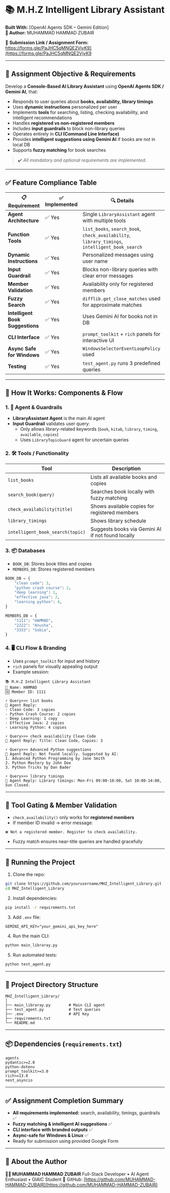 
# 📚 M.H.Z Intelligent Library Assistant  
**Built With:** [OpenAI Agents SDK – Gemini Edition]  
**👤 Author:** MUHAMMAD HAMMAD ZUBAIR

📌 **Submission Link / Assignment Form:**  
https://forms.gle/PaJHC5qMNQE2VjyK9](https://forms.gle/PaJHC5qMNQE2VjyK9

---

## 🎯 Assignment Objective & Requirements

Develop a **Console-Based AI Library Assistant** using **OpenAI Agents SDK / Gemini AI**, that:  

- Responds to user queries about **books, availability, library timings**  
- Uses **dynamic instructions** personalized per user  
- Implements **tools** for searching, listing, checking availability, and intelligent recommendations  
- Handles **registered vs non-registered members**  
- Includes **input guardrails** to block non-library queries  
- Operates entirely in **CLI (Command Line Interface)**  
- Provides **intelligent suggestions using Gemini AI** if books are not in local DB  
- Supports **fuzzy matching** for book searches  

> ✔️ *All mandatory and optional requirements are implemented.*

---

## ✅ Feature Compliance Table

| 📋 Requirement                     | ✅ Implemented | 🔍 Details |
|-----------------------------------|----------------|-----------|
| **Agent Architecture**            | ✅ Yes         | Single `LibraryAssistant` agent with multiple tools |
| **Function Tools**                 | ✅ Yes         | `list_books`, `search_book`, `check_availability`, `library_timings`, `intelligent_book_search` |
| **Dynamic Instructions**           | ✅ Yes         | Personalized messages using user name |
| **Input Guardrail**                | ✅ Yes         | Blocks non-library queries with clear error messages |
| **Member Validation**              | ✅ Yes         | Availability only for registered members |
| **Fuzzy Search**                   | ✅ Yes         | `difflib.get_close_matches` used for approximate matches |
| **Intelligent Book Suggestions**   | ✅ Yes         | Uses Gemini AI for books not in DB |
| **CLI Interface**                  | ✅ Yes         | `prompt_toolkit` + `rich` panels for interactive UI |
| **Async Safe for Windows**         | ✅ Yes         | `WindowsSelectorEventLoopPolicy` used |
| **Testing**                        | ✅ Yes         | `test_agent.py` runs 3 predefined queries |

---

## 🧠 How It Works: Components & Flow

### 1. 🧭 Agent & Guardrails  
- **LibraryAssistant Agent** is the main AI agent  
- **Input Guardrail** validates user query:  
  - Only allows library-related keywords (`book`, `kitab`, `library`, `timing`, `available`, `copies`)  
  - Uses `LibraryTopicGuard` agent for uncertain queries  

### 2. 🛠 Tools / Functionality  

| Tool | Description |
|------|-------------|
| `list_books` | Lists all available books and copies |
| `search_book(query)` | Searches book locally with fuzzy matching |
| `check_availability(title)` | Shows available copies for registered members |
| `library_timings` | Shows library schedule |
| `intelligent_book_search(topic)` | Suggests books via Gemini AI if not found locally |

### 3. 📦 Databases  
- `BOOK_DB`: Stores book titles and copies  
- `MEMBERS_DB`: Stores registered members  

```python
BOOK_DB = {
    "clean code": 3,
    "python crash course": 2,
    "deep learning": 1,
    "effective java": 2,
    "learning python": 4,
}

MEMBERS_DB = {
    "1111": "HAMMAD",
    "2222": "Anusha",
    "3333": "Sobia",
}
````

### 4. 🖥 CLI Flow & Branding

* Uses `prompt_toolkit` for input and history
* `rich` panels for visually appealing output
* Example session:

```
📚 M.H.Z Intelligent Library Assistant
👤 Name: HAMMAD
🆔 Member ID: 1111

⚡ Query>>> list books
🤖 Agent Reply:
- Clean Code: 3 copies
- Python Crash Course: 2 copies
- Deep Learning: 1 copy
- Effective Java: 2 copies
- Learning Python: 4 copies

⚡ Query>>> check availability Clean Code
🤖 Agent Reply: Title: Clean Code, Copies: 3

⚡ Query>>> Advanced Python suggestions
🤖 Agent Reply: Not found locally. Suggested by AI:
1. Advanced Python Programming by Jane Smith
2. Python Mastery by John Doe
3. Python Tricks by Dan Bader

⚡ Query>>> library timings
🤖 Agent Reply: Library timings: Mon-Fri 09:00-18:00, Sat 10:00-14:00, Sun Closed.
```

---

## 🔧 Tool Gating & Member Validation

* `check_availability()` only works for **registered members**
* If member ID invalid → error message:

```
❌ Not a registered member. Register to check availability.
```

* Fuzzy match ensures near-title queries are handled gracefully

---

## 🚀 Running the Project

1. Clone the repo:

```bash
git clone https://github.com/yourusername/MHZ_Intelligent_Library.git
cd MHZ_Intelligent_Library
```

2. Install dependencies:

```bash
pip install -r requirements.txt
```

3. Add `.env` file:

```
GEMINI_API_KEY="your_gemini_api_key_here"
```

4. Run the main CLI:

```bash
python main_libraray.py
```

5. Run automated tests:

```bash
python test_agent.py
```

---

## 📁 Project Directory Structure

```
MHZ_Intelligent_Library/
│
├── main_libraray.py        # Main CLI agent
├── test_agent.py           # Test queries
├── .env                    # API Key
├── requirements.txt
└── README.md
```

---

## 📦 Dependencies (`requirements.txt`)

```
agents
pydantic>=2.0
python-dotenv
prompt_toolkit>=3.0
rich>=13.0
nest_asyncio
```

---

## ✅ Assignment Completion Summary

* **All requirements implemented:** search, availability, timings, guardrails ✅
* **Fuzzy matching & intelligent AI suggestions** ✅
* **CLI interface with branded outputs** ✅
* **Async-safe for Windows & Linux** ✅
* Ready for submission using provided Google Form

---

## 🙌 About the Author

**👨‍💻 MUHAMMAD HAMMAD ZUBAIR**
Full-Stack Developer • AI Agent Enthusiast • GIAIC Student
🔗 GitHub: [https://github.com/MUHAMMAD-HAMMAD-ZUBAIR](https://github.com/MUHAMMAD-HAMMAD-ZUBAIR)

```


